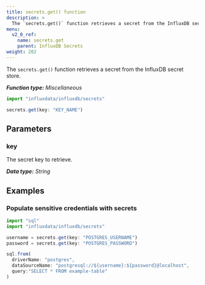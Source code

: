 ```yaml
---
title: secrets.get() function
description: >
  The `secrets.get()` function retrieves a secret from the InfluxDB secret store.
menu:
  v2_0_ref:
    name: secrets.get
    parent: InfluxDB Secrets
weight: 202
---
```


The `secrets.get()` function retrieves a secret from the InfluxDB secret store.

_**Function type:** Miscellaneous_

```js
import "influxdata/influxdb/secrets"

secrets.get(key: "KEY_NAME")
```

## Parameters

### key
The secret key to retrieve.

_**Data type:** String_

## Examples

### Populate sensitive credentials with secrets
```js
import "sql"
import "influxdata/influxdb/secrets"

username = secrets.get(key: "POSTGRES_USERNAME")
password = secrets.get(key: "POSTGRES_PASSWORD")

sql.from(
  driverName: "postgres",
  dataSourceName: "postgresql://${username}:${password}@localhost",
  query:"SELECT * FROM example-table"
)
```

